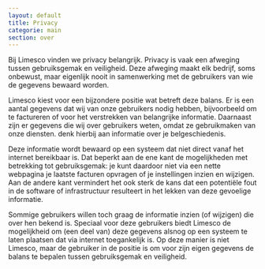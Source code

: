 ```yaml
---
layout: default
title: Privacy
categorie: main
section: over
---
```

Bij Limesco vinden we privacy belangrijk. Privacy is vaak een afweging tussen
gebruiksgemak en veiligheid. Deze afweging maakt elk bedrijf, soms onbewust,
maar eigenlijk nooit in samenwerking met de gebruikers van wie de gegevens
bewaard worden.

Limesco kiest voor een bijzondere positie wat betreft deze balans. Er is een aantal
gegevens dat wij van onze gebruikers nodig hebben, bijvoorbeeld om te factureren
of voor het verstrekken van belangrijke informatie.
Daarnaast zijn er gegevens die wij over gebruikers weten, omdat ze gebruikmaken
van onze diensten. denk hierbij aan informatie over je belgeschiedenis.

Deze informatie wordt bewaard op een systeem dat niet direct vanaf het internet
bereikbaar is. Dat beperkt aan de ene kant de mogelijkheden met betrekking tot
gebruiksgemak: je kunt daardoor niet via een nette webpagina je laatste facturen
opvragen of je instellingen inzien en wijzigen. Aan de andere kant vermindert
het ook sterk de kans dat een potenti&euml;le fout in de software of
infrastructuur resulteert in het lekken van deze gevoelige informatie.

Sommige gebruikers willen toch graag de informatie inzien (of wijzigen) die over
hen bekend is. Speciaal voor deze gebruikers biedt Limesco de mogelijkheid om
(een deel van) deze gegevens alsnog op een systeem te laten plaatsen dat via
internet toegankelijk is. Op deze manier is niet Limesco, maar de gebruiker in
de positie is om voor zijn eigen gegevens de balans te bepalen tussen
gebruiksgemak en veiligheid.
